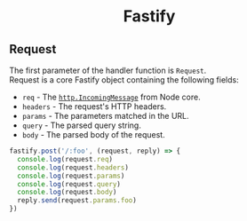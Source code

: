<h1 align="center">Fastify</h1>

## Request

The first parameter of the handler function is `Request`.<br>
Request is a core Fastify object containing the following fields:

- `req` - The [`http.IncomingMessage`](https://nodejs.org/dist/latest/docs/api/http.html#http_class_http_incomingmessage) from Node core.
- `headers` - The request's HTTP headers.
- `params` - The parameters matched in the URL.
- `query` - The parsed query string.
- `body` - The parsed body of the request.

```js
fastify.post('/:foo', (request, reply) => {
  console.log(request.req)
  console.log(request.headers)
  console.log(request.params)
  console.log(request.query)
  console.log(request.body)
  reply.send(request.params.foo)
})
```
